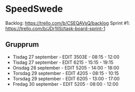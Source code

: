# SpeedSwede

Backlog: https://trello.com/b/CSEQAVsQ/backlog
Sprint #1: https://trello.com/b/JDr1IlSi/task-board-sprint-1

## Grupprum
- Tisdag 27 september - EDIT 3503E - 08:15 - 12:00
- Tisdag 27 september - EDIT 6215 - 15:15 - 19:15
- Onsdag 28 september - EDIT 5205 - 14:00 - 18:00
- Torsdag 29 september - EDIT 4205 - 08:15 - 10:15
- Torsdag 29 september - EDIT 6205 - 13:00 - 17:00
- Fredag 30 september - EDIT 5205 - 08:00 - 12:00
